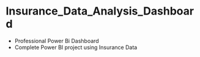 # Insurance_Data_Analysis_Dashboard
- Professional Power Bi Dashboard
- Complete Power BI project using Insurance Data
